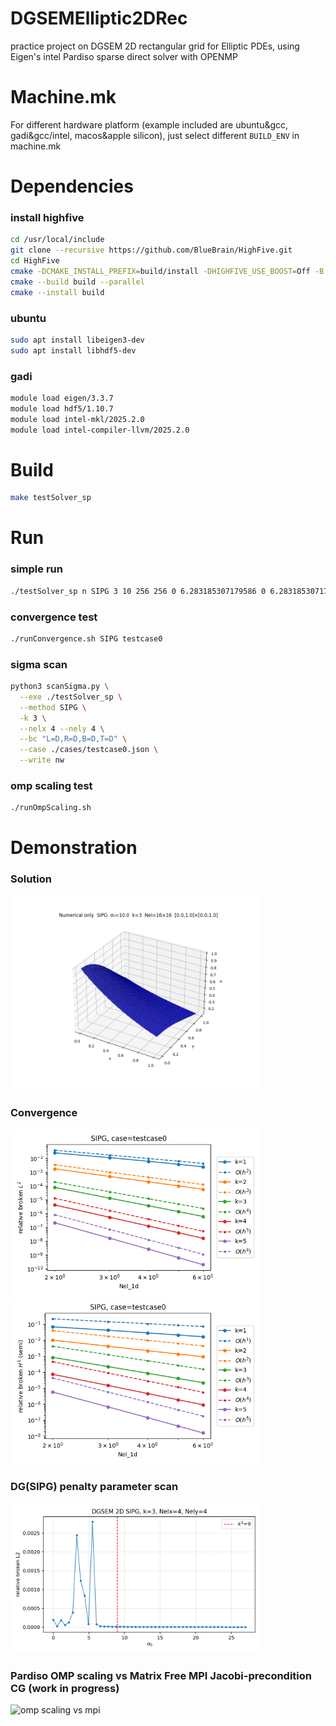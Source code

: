 # DGSEMElliptic2DRec
practice project on DGSEM 2D rectangular grid for Elliptic PDEs, using Eigen's intel Pardiso sparse direct solver with OPENMP

# Machine.mk
For different hardware platform (example included are ubuntu&gcc, gadi&gcc/intel, macos&apple silicon), just select different `BUILD_ENV` in machine.mk


# Dependencies
### install highfive
```bash
cd /usr/local/include
git clone --recursive https://github.com/BlueBrain/HighFive.git
cd HighFive
cmake -DCMAKE_INSTALL_PREFIX=build/install -DHIGHFIVE_USE_BOOST=Off -B build .
cmake --build build --parallel
cmake --install build
```

### ubuntu
```bash
sudo apt install libeigen3-dev
sudo apt install libhdf5-dev
```

### gadi
```bash
module load eigen/3.3.7
module load hdf5/1.10.7
module load intel-mkl/2025.2.0
module load intel-compiler-llvm/2025.2.0
```

# Build
```bash
make testSolver_sp
```

# Run
### simple run
```bash
./testSolver_sp n SIPG 3 10 256 256 0 6.283185307179586 0 6.283185307179586 "L=D,R=D,B=N,T=N" cases/testcase1.json
```

### convergence test
```bash
./runConvergence.sh SIPG testcase0
```

### sigma scan
```bash
python3 scanSigma.py \
  --exe ./testSolver_sp \
  --method SIPG \
  -k 3 \
  --nelx 4 --nely 4 \
  --bc "L=D,R=D,B=D,T=D" \
  --case ./cases/testcase0.json \
  --write nw
```

### omp scaling test
```bash
./runOmpScaling.sh
```

# Demonstration
### Solution
<!-- plain mark down fig size is too large: ![solution testcase0 DC](./plots/solution_exponential_DC_SIPG.png) -->
<img src="./plots/solution_exponential_DC_SIPG.png" alt="solution testcase0 DC" width="400"/>

### Convergence
<img src="./plots/conv_exponential_BroeknL2_DC_SIPG.png" alt="conv testcase0 DC" width="400"/>
<img src="./plots/conv_exponential_BroeknH1_DC_SIPG.png" alt="conv testcase0 DC" width="400"/>

### DG(SIPG) penalty parameter scan
<img src="./plots/scanSigma_testcase0_k3_SIPG.png" alt="sigma testcase0 k3" width="400"/>

### Pardiso OMP scaling vs Matrix Free MPI Jacobi-precondition CG (work in progress)
<img src="testcase0_SIPG_k2_Nel65536_walltime_vs_cores.png" alt="omp scaling vs mpi" width="400"/>





